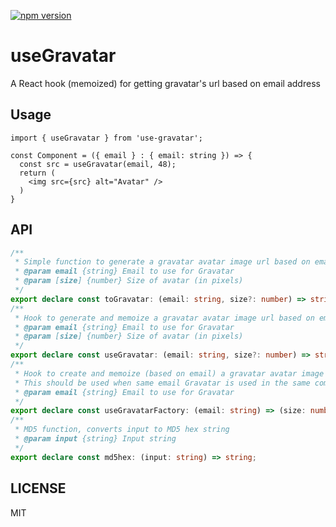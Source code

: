 [![npm version](https://badge.fury.io/js/use-gravatar.svg)](https://www.npmjs.com/package/use-gravatar)

# useGravatar
A React hook (memoized) for getting gravatar's url based on email address

## Usage

```tsx
import { useGravatar } from 'use-gravatar';

const Component = ({ email } : { email: string }) => {
  const src = useGravatar(email, 48);
  return (
    <img src={src} alt="Avatar" />
  )
}
```

## API

```ts
/**
 * Simple function to generate a gravatar avatar image url based on email and size
 * @param email {string} Email to use for Gravatar
 * @param [size] {number} Size of avatar (in pixels)
 */
export declare const toGravatar: (email: string, size?: number) => string;
/**
 * Hook to generate and memoize a gravatar avatar image url based on email and size
 * @param email {string} Email to use for Gravatar
 * @param [size] {number} Size of avatar (in pixels)
 */
export declare const useGravatar: (email: string, size?: number) => string;
/**
 * Hook to create and memoize (based on email) a gravatar avatar image url generation function based on size
 * This should be used when same email Gravatar is used in the same component in different sizes
 * @param email {string} Email to use for Gravatar
 */
export declare const useGravatarFactory: (email: string) => (size: number) => string;
/**
 * MD5 function, converts input to MD5 hex string
 * @param input {string} Input string
 */
export declare const md5hex: (input: string) => string;
```
## LICENSE

MIT
